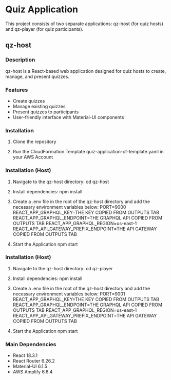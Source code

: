 # Quiz Application

This project consists of two separate applications: qz-host (for quiz hosts) and qz-player (for quiz participants).

## qz-host

### Description
qz-host is a React-based web application designed for quiz hosts to create, manage, and present quizzes.

### Features
- Create quizzes
- Manage existing quizzes
- Present quizzes to participants
- User-friendly interface with Material-UI components

### Installation

1. Clone the repository

2. Run the CloudFormation Template quiz-application-cf-template.yaml in your AWS Account

### Installation (Host)
1. Navigate to the qz-host directory:
cd qz-host

2. Install dependencies:
npm install

3. Create a .env file in the root of the qz-host directory and add the necessary environment variables below:
PORT=9000
REACT_APP_GRAPHQL_KEY=THE KEY COPIED FROM OUTPUTS TAB 
REACT_APP_GRAPHQL_ENDPOINT=THE GRAPHQL API COPIED FROM OUTPUTS TAB
REACT_APP_GRAPHQL_REGION=us-east-1
REACT_APP_API_GATEWAY_PREFIX_ENDPOINT=THE API GATEWAY COPIED FROM OUTPUTS TAB

4. Start the Application
npm start


### Installation (Host)
1. Navigate to the qz-host directory:
cd qz-player

2. Install dependencies:
npm install

3. Create a .env file in the root of the qz-host directory and add the necessary environment variables below:
PORT=9001
REACT_APP_GRAPHQL_KEY=THE KEY COPIED FROM OUTPUTS TAB 
REACT_APP_GRAPHQL_ENDPOINT=THE GRAPHQL API COPIED FROM OUTPUTS TAB
REACT_APP_GRAPHQL_REGION=us-east-1
REACT_APP_API_GATEWAY_PREFIX_ENDPOINT=THE API GATEWAY COPIED FROM OUTPUTS TAB

4. Start the Application
npm start

### Main Dependencies
- React 18.3.1
- React Router 6.26.2
- Material-UI 6.1.5
- AWS Amplify 6.6.4